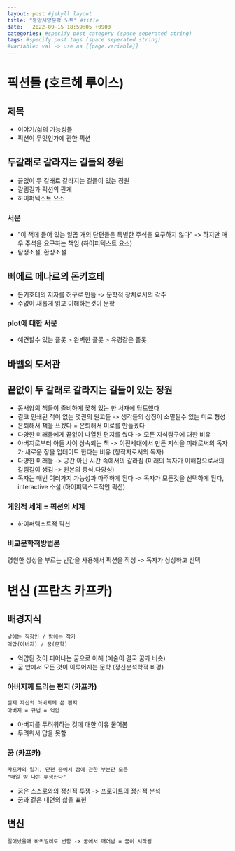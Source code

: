 ```yaml
---
layout: post #jekyll layout
title: "동양서양문학 노트" #title 
date:   2022-09-15 18:59:05 +0900
categories: #specify post category (space seperated string)
tags: #specify post tags (space seperated string)
#variable: val -> use as {{page.variable}}
---
```



# 픽션들 (호르헤 루이스)


## 제목

-   이야기/삶의 가능성들
-   픽션이 무엇인가에 관한 픽션


## 두갈래로 갈라지는 길들의 정원

-   끝없이 두 갈래로 갈라지는 길들이 있는 정원
-   갈림길과 픽션의 관계
-   하이퍼텍스트 요소


### 서문

-   "이 책에 들어 있는 일곱 개의 단편들은 특별한 주석을 요구하지 않다" -> 하지만 매우 주석을 요구하는 책임 (하이퍼텍스트 요소)
-   탐정소설, 환상소설


## 삐에르 메나르의 돈키호테

-   돈키호테의 저자를 허구로 만듬 -> 문학적 장치로서의 각주
-   수없이 새롭게 읽고 이해하는것이 문학


### plot에 대한 서문

-   예견할수 있는 플롯 > 완벽한 플롯 > 유령같은 플롯


## 바벨의 도서관


## 끝없이 두 갈래로 갈라지는 길들이 있는 정원

-   동서양의 책들이 즐비하게 꽂혀 있는 한 서재에 당도했다
-   결코 인쇄된 적이 없는 몇권의 원고들 -> 생각들의 상징이 소멸될수 있는 미로 형성
-   은퇴해서 책을 쓰겠다 = 은퇴해서 미로를 만들겠다
-   다양한 미래들에게 끝없이 나열된 편지를 썼다 -> 모든 지식탐구에 대한 비유
-   아버지로부터 아들 사이 상속되는 책 -> 이전세대에서 만든 지식을 미래로써의 독자가 새로운 장을 업데이트 한다는 비유
    (창작자로서의 독자)
-   다양한 미래들 -> 공간 아닌 시간 속에서의 갈라짐
    (미래의 독자가 이해함으로서의 갈림길이 생김 -> 원본의 증식,다양성)
-   독자는 매번 여러가지 가능성과 마주하게 된다 -> 독자가 모든것을 선택하게 된다, interactive 소설 
    (하이퍼텍스트적인 픽션)


### 게임적 세계 = 픽션의 세계

-   하이퍼텍스트적 픽션


### 비교문학적방법론

영원한 상상을 부르는 빈칸을 사용해서 픽션을 작성 -> 독자가 상상하고 선택 


# 변신 (프란츠 카프카)


## 배경지식

    낮에는 직장인 / 밤에는 작가 
    억압(아버지) / 꿈(문학)

-   억압된 것이 피어나는 꿈으로 이해 (예술이 결국 꿈과 비슷)
-   꿈 안에서 모든 것이 이루어지는 문학 (정신분석학적 비평)


### 아버지께 드리는 편지 (카프카)

    실제 자신의 아버지께 쓴 편지
    아버지 = 규범 = 억압 

-   아버지를 두려워하는 것에 대한 이유 물어봄
-   두려워서 답을 못함


### 꿈 (카프카)

    카프카의 일기, 단편 중에서 꿈에 관한 부분만 모음
    "매일 밤 나는 투쟁한다"

-   꿈은 스스로와의 정신적 투쟁 -> 프로이트의 정신적 분석
-   꿈과 같은 내면의 삶을 표현


## 변신

    일어났을때 바퀴벌레로 변함 -> 꿈에서 깨어남 = 꿈이 시작됨

